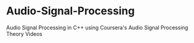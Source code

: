 # Audio-Signal-Processing
Audio Signal Processing in C++ using Coursera's Audio Signal Processing Theory Videos
